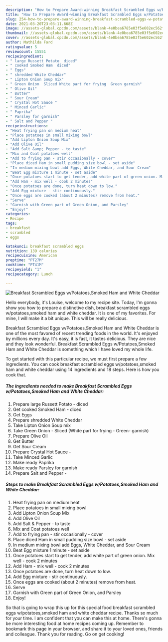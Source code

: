 ```yaml
---
description: "How to Prepare Award-winning Breakfast Scrambled Eggs w/Potatoes,Smoked Ham and White Cheddar"
title: "How to Prepare Award-winning Breakfast Scrambled Eggs w/Potatoes,Smoked Ham and White Cheddar"
slug: 254-how-to-prepare-award-winning-breakfast-scrambled-eggs-w-potatoes-smoked-ham-and-white-cheddar
date: 2021-03-20T23:03:11.668Z
image: //assets-global.cpcdn.com/assets/blank-4e0bea6785e03f5e602ec562f230caae08da540cada707380b4fe1bbebba43da.png
thumbnail: //assets-global.cpcdn.com/assets/blank-4e0bea6785e03f5e602ec562f230caae08da540cada707380b4fe1bbebba43da.png
cover: //assets-global.cpcdn.com/assets/blank-4e0bea6785e03f5e602ec562f230caae08da540cada707380b4fe1bbebba43da.png
author: Mathilda Ford
ratingvalue: 5
reviewcount: 15551
recipeingredient:
- " large Russett Potato  diced"
- " cooked Smoked Ham  diced"
- " Eggs"
- " shredded White Cheddar"
- " Lipton Onion Soup mix"
- " Green Onion  Sliced White part for frying  Green garnish"
- " Olive Oil"
- " Butter"
- " Sour Cream"
- " Crystal Hot Sauce "
- " Minced Garlic"
- " Paprika"
- " Parsley for garnish"
- " Salt and Pepper "
recipeinstructions:
- "Heat frying pan on medium heat"
- "Place potatoes in small mixing bowl"
- "Add Lipton Onion Soup Mix"
- "Add Olive Oil"
- "Add Salt &amp; Pepper - to taste"
- "Mix and Coat potatoes well"
- "Add to frying pan - stir occasionally - cover"
- "Place diced Ham in small pudding size bowl - set aside"
- "In medium mixing bowl add Eggs, White Cheddar, and Sour Cream"
- "Beat Egg mixture 1 minute - set aside"
- "Once potatoes start to get tender, add white part of green onion. Mix well - cook 2 minutes"
- "Add Ham - mix well - cook 2 minutes"
- "Once potatoes are done, turn heat down to low."
- "Add Egg mixture - stir continuously."
- "Once eggs are cooked (about 2 minutes) remove from heat."
- "Serve"
- "Garnish with Green part of Green Onion, and Parsley"
- "Enjoy!"
categories:
- Recipe
tags:
- breakfast
- scrambled
- eggs

katakunci: breakfast scrambled eggs 
nutrition: 139 calories
recipecuisine: American
preptime: "PT27M"
cooktime: "PT41M"
recipeyield: "1"
recipecategory: Lunch

---
```



![Breakfast Scrambled Eggs w/Potatoes,Smoked Ham and White Cheddar](//assets-global.cpcdn.com/assets/blank-4e0bea6785e03f5e602ec562f230caae08da540cada707380b4fe1bbebba43da.png)

Hello everybody, it's Louise, welcome to my recipe site. Today, I'm gonna show you how to prepare a distinctive dish, breakfast scrambled eggs w/potatoes,smoked ham and white cheddar. It is one of my favorites. For mine, I will make it a bit unique. This will be really delicious.

Breakfast Scrambled Eggs w/Potatoes,Smoked Ham and White Cheddar is one of the most favored of recent trending foods in the world. It's enjoyed by millions every day. It's easy, it is fast, it tastes delicious. They are nice and they look wonderful. Breakfast Scrambled Eggs w/Potatoes,Smoked Ham and White Cheddar is something which I have loved my whole life.




To get started with this particular recipe, we must first prepare a few ingredients. You can cook breakfast scrambled eggs w/potatoes,smoked ham and white cheddar using 14 ingredients and 18 steps. Here is how you cook that.

<!--inarticleads1-->

##### The ingredients needed to make Breakfast Scrambled Eggs w/Potatoes,Smoked Ham and White Cheddar:

1. Prepare  large Russett Potato - diced
1. Get  cooked Smoked Ham - diced
1. Get  Eggs
1. Prepare  shredded White Cheddar
1. Take  Lipton Onion Soup mix
1. Take  Green Onion - Sliced (White part for frying - Green- garnish)
1. Prepare  Olive Oil
1. Get  Butter
1. Get  Sour Cream
1. Prepare  Crystal Hot Sauce -
1. Take  Minced Garlic
1. Make ready  Paprika
1. Make ready  Parsley for garnish
1. Prepare  Salt and Pepper -




<!--inarticleads2-->

##### Steps to make Breakfast Scrambled Eggs w/Potatoes,Smoked Ham and White Cheddar:

1. Heat frying pan on medium heat
1. Place potatoes in small mixing bowl
1. Add Lipton Onion Soup Mix
1. Add Olive Oil
1. Add Salt &amp; Pepper - to taste
1. Mix and Coat potatoes well
1. Add to frying pan - stir occasionally - cover
1. Place diced Ham in small pudding size bowl - set aside
1. In medium mixing bowl add Eggs, White Cheddar, and Sour Cream
1. Beat Egg mixture 1 minute - set aside
1. Once potatoes start to get tender, add white part of green onion. Mix well - cook 2 minutes
1. Add Ham - mix well - cook 2 minutes
1. Once potatoes are done, turn heat down to low.
1. Add Egg mixture - stir continuously.
1. Once eggs are cooked (about 2 minutes) remove from heat.
1. Serve
1. Garnish with Green part of Green Onion, and Parsley
1. Enjoy!




So that is going to wrap this up for this special food breakfast scrambled eggs w/potatoes,smoked ham and white cheddar recipe. Thanks so much for your time. I am confident that you can make this at home. There's gonna be more interesting food at home recipes coming up. Remember to bookmark this page in your browser, and share it to your loved ones, friends and colleague. Thank you for reading. Go on get cooking!
